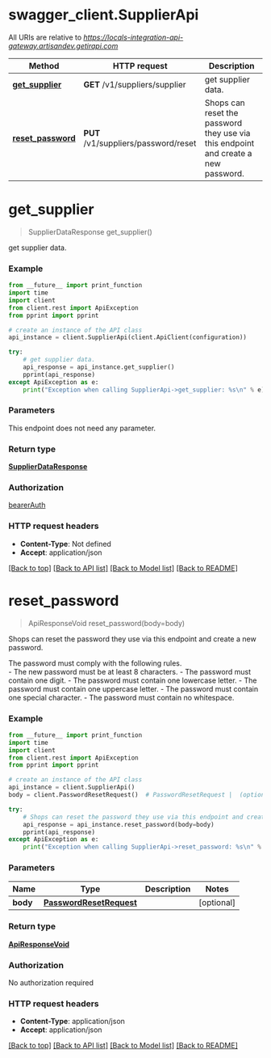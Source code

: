 # swagger_client.SupplierApi

All URIs are relative to *https://locals-integration-api-gateway.artisandev.getirapi.com*

Method | HTTP request | Description
------------- | ------------- | -------------
[**get_supplier**](SupplierApi.md#get_supplier) | **GET** /v1/suppliers/supplier | get supplier data.
[**reset_password**](SupplierApi.md#reset_password) | **PUT** /v1/suppliers/password/reset | Shops can reset the password they use via this endpoint and create a new password.

# **get_supplier**
> SupplierDataResponse get_supplier()

get supplier data.

### Example

```python
from __future__ import print_function
import time
import client
from client.rest import ApiException
from pprint import pprint

# create an instance of the API class
api_instance = client.SupplierApi(client.ApiClient(configuration))

try:
    # get supplier data.
    api_response = api_instance.get_supplier()
    pprint(api_response)
except ApiException as e:
    print("Exception when calling SupplierApi->get_supplier: %s\n" % e)
```

### Parameters
This endpoint does not need any parameter.

### Return type

[**SupplierDataResponse**](SupplierDataResponse.md)

### Authorization

[bearerAuth](../README.md#bearerAuth)

### HTTP request headers

 - **Content-Type**: Not defined
 - **Accept**: application/json

[[Back to top]](#) [[Back to API list]](../README.md#documentation-for-api-endpoints) [[Back to Model list]](../README.md#documentation-for-models) [[Back to README]](../README.md)

# **reset_password**
> ApiResponseVoid reset_password(body=body)

Shops can reset the password they use via this endpoint and create a new password.

The password must comply with the following rules. <br> - The new password must be at least 8 characters. - The password must contain one digit. - The password must contain one lowercase letter. - The password must contain one uppercase letter. - The password must contain one special character. - The password must contain no whitespace. 

### Example

```python
from __future__ import print_function
import time
import client
from client.rest import ApiException
from pprint import pprint

# create an instance of the API class
api_instance = client.SupplierApi()
body = client.PasswordResetRequest()  # PasswordResetRequest |  (optional)

try:
    # Shops can reset the password they use via this endpoint and create a new password.
    api_response = api_instance.reset_password(body=body)
    pprint(api_response)
except ApiException as e:
    print("Exception when calling SupplierApi->reset_password: %s\n" % e)
```

### Parameters

Name | Type | Description  | Notes
------------- | ------------- | ------------- | -------------
 **body** | [**PasswordResetRequest**](PasswordResetRequest.md)|  | [optional] 

### Return type

[**ApiResponseVoid**](ApiResponseVoid.md)

### Authorization

No authorization required

### HTTP request headers

 - **Content-Type**: application/json
 - **Accept**: application/json

[[Back to top]](#) [[Back to API list]](../README.md#documentation-for-api-endpoints) [[Back to Model list]](../README.md#documentation-for-models) [[Back to README]](../README.md)

